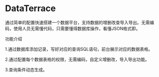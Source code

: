 # DataTerrace
通过简单的配置快速搭建一个数据平台，支持数据的增删改查导入导出。无需编码，使用人员无需懂代码，只需要懂得数据库操作，看懂JSON格式即。

功能介绍

1.通过数据库添加记录，写好对应的查询SQL语句，前台展示对应的数据表格。

2.通过配置每个数据表格的权限，无需编码，自定义增删改，导入导出功能。

3.查询条件动态生成。
